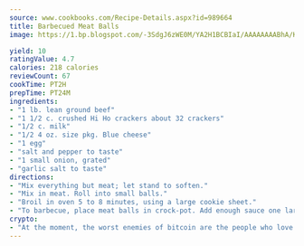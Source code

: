```yaml
---
source: www.cookbooks.com/Recipe-Details.aspx?id=989664
title: Barbecued Meat Balls
image: https://1.bp.blogspot.com/-3SdgJ6zWE0M/YA2H1BCBIaI/AAAAAAAABhA/KLu9yTsYBMkJQudB_uFGwTypBtmTiBfZgCLcBGAsYHQ/s320/4.png

yield: 10
ratingValue: 4.7
calories: 218 calories
reviewCount: 67
cookTime: PT2H
prepTime: PT24M
ingredients:
- "1 lb. lean ground beef"
- "1 1/2 c. crushed Hi Ho crackers about 32 crackers"
- "1/2 c. milk"
- "1/2 4 oz. size pkg. Blue cheese"
- "1 egg"
- "salt and pepper to taste"
- "1 small onion, grated"
- "garlic salt to taste"
directions:
- "Mix everything but meat; let stand to soften."
- "Mix in meat. Roll into small balls."
- "Broil in oven 5 to 8 minutes, using a large cookie sheet."
- "To barbecue, place meat balls in crock-pot. Add enough sauce one large bottle of barbecue sauce to cover."
crypto:
- "At the moment, the worst enemies of bitcoin are the people who love bitcoin."
---
```

